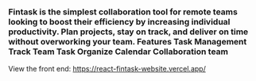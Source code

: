 ### Fintask is the simplest collaboration tool for remote teams looking to boost their efficiency by increasing individual productivity. Plan projects, stay on track, and deliver on time without overworking your team. Features Task Management Track Team Task Organize Calendar Collaboration team

View the front end: https://react-fintask-website.vercel.app/
